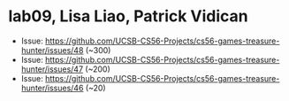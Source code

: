 # lab09, Lisa Liao, Patrick Vidican

* Issue: https://github.com/UCSB-CS56-Projects/cs56-games-treasure-hunter/issues/48 (~300)
* Issue: https://github.com/UCSB-CS56-Projects/cs56-games-treasure-hunter/issues/47 (~200)
* Issue: https://github.com/UCSB-CS56-Projects/cs56-games-treasure-hunter/issues/46 (~20)
